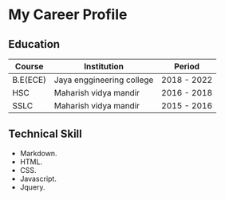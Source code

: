 # My Career Profile

## Education

| Course | Institution | Period |
|---|---|---|
|B.E(ECE)| Jaya enggineering college | 2018 - 2022|
| HSC | Maharish vidya mandir | 2016 - 2018 |
| SSLC | Maharish vidya mandir | 2015 - 2016 |

## Technical Skill

- Markdown.
- HTML.
- CSS. 
- Javascript.
- Jquery.


